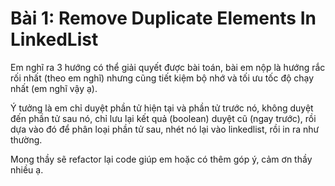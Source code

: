 # Bài 1: Remove Duplicate Elements In LinkedList

Em nghĩ ra 3 hướng có thể giải quyết được bài toán, bài em nộp là hướng rắc rối nhất (theo em nghĩ) nhưng cũng tiết kiệm bộ nhớ và tối ưu tốc độ chạy nhất (em nghĩ vậy ạ).

Ý tưởng là em chỉ duyệt phần tử hiện tại và phần tử trước nó, không duyệt đến phần tử sau nó, chỉ lưu lại kết quả (boolean) duyệt cũ  (ngay trước), rồi dựa vào đó để phân loại phần tử sau, nhét nó lại vào linkedlist, rồi in ra như thường.

Mong thầy sẽ refactor lại code giúp em hoặc có thêm góp ý, cảm ơn thầy nhiều ạ.   

